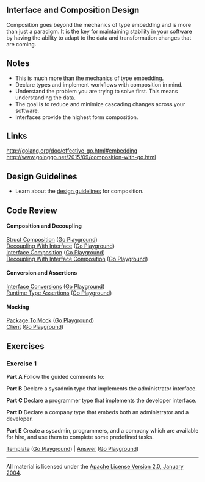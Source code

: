 ## Interface and Composition Design

Composition goes beyond the mechanics of type embedding and is more than just a paradigm. It is the key for maintaining stability in your software by having the ability to adapt to the data and transformation changes that are coming.

## Notes

* This is much more than the mechanics of type embedding.
* Declare types and implement workflows with composition in mind.
* Understand the problem you are trying to solve first. This means understanding the data.
* The goal is to reduce and minimize cascading changes across your software.
* Interfaces provide the highest form composition.

## Links

http://golang.org/doc/effective_go.html#embedding  
http://www.goinggo.net/2015/09/composition-with-go.html

## Design Guidelines

* Learn about the [design guidelines](../../reading/design_guidelines.md) for composition.

## Code Review

#### Composition and Decoupling

[Struct Composition](example1/example1.go) ([Go Playground](http://play.golang.org/p/pRUV8bdhS9))  
[Decoupling With Interface](example2/example2.go) ([Go Playground](http://play.golang.org/p/iTx82WwU4A))  
[Interface Composition](example3/example3.go) ([Go Playground](http://play.golang.org/p/P2VVrsWdxH))  
[Decoupling With Interface Composition](example4/example4.go) ([Go Playground](http://play.golang.org/p/N2HiFy7xTG))  

#### Conversion and Assertions

[Interface Conversions](example5/example5.go) ([Go Playground](http://play.golang.org/p/wI0TmVBM-e))  
[Runtime Type Assertions](example6/example6.go) ([Go Playground](http://play.golang.org/p/cCL0iGjTpN))

#### Mocking

[Package To Mock](example7/pubsub/pubsub.go) ([Go Playground](http://play.golang.org/p/3a_zYeR8M7))  
[Client](example7/example7.go) ([Go Playground](http://play.golang.org/p/KnWJ6z4B0s))

## Exercises

### Exercise 1

**Part A** Follow the guided comments to:

**Part B** Declare a sysadmin type that implements the administrator interface.

**Part C** Declare a programmer type that implements the developer interface.

**Part D** Declare a company type that embeds both an administrator and a developer.

**Part E** Create a sysadmin, programmers, and a company which are available for hire, and use them to complete some predefined tasks.

[Template](exercises/template1/template1.go) ([Go Playground](http://play.golang.org/p/fMHqL8ZNHO)) | 
[Answer](exercises/exercise1/exercise1.go) ([Go Playground](http://play.golang.org/p/KpKx-w6LWJ))
___
All material is licensed under the [Apache License Version 2.0, January 2004](http://www.apache.org/licenses/LICENSE-2.0).